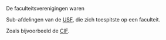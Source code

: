 De faculteitsverenigingen waren 

Sub-afdelingen van de [USF](concepten/organisaties/USF.md), die zich toespitste op een faculteit.

Zoals bijvoorbeeld de [CIF](concepten/organisaties/CIF.md).

